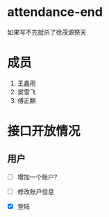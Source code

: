 # attendance-end
如果写不完就杀了徐茂源祭天
# 成员
1. 王鑫雨
2. 窦雪飞
3. 傅正麒

# 接口开放情况
## 用户
- [ ] 增加一个账户?
- [ ] 修改账户信息
- [x] 登陆

